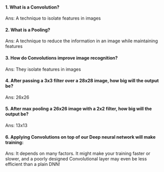 #### 1. What is a Convolution?
Ans: A technique to isolate features in images
#### 2. What is a Pooling?
Ans: A technique to reduce the information in an image while maintaining features
#### 3. How do Convolutions improve image recognition?
Ans: They isolate features in images
#### 4. After passing a 3x3 filter over a 28x28 image, how big will the output be?
Ans: 26x26
#### 5. After max pooling a 26x26 image with a 2x2 filter, how big will the output be?
Ans: 13x13
#### 6. Applying Convolutions on top of our Deep neural network will make training:
Ans: It depends on many factors. It might make your training faster or slower, and a poorly designed Convolutional layer may even be less efficient than a plain DNN!